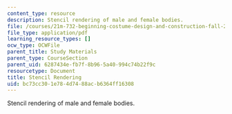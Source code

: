 ```yaml
---
content_type: resource
description: Stencil rendering of male and female bodies.
file: /courses/21m-732-beginning-costume-design-and-construction-fall-2008/bc73cc301e784d7488acb6364ff16308_stencil.pdf
file_type: application/pdf
learning_resource_types: []
ocw_type: OCWFile
parent_title: Study Materials
parent_type: CourseSection
parent_uid: 6287434e-fb7f-8b96-5a40-994c74b22f9c
resourcetype: Document
title: Stencil Rendering
uid: bc73cc30-1e78-4d74-88ac-b6364ff16308
---
```

Stencil rendering of male and female bodies.

